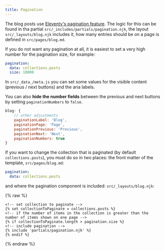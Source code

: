 ```yaml
---
title: Pagination
---
```


The blog posts use [Eleventy's pagination feature](https://www.11ty.dev/docs/pagination/). The logic for this can be found in tha partial `src/_includes/partials/pagination.njk`, the layout `src/_layouts/blog.njk` includes it, how many entries should be on a page is defined in `src/pages/blog.md`.

If you do not want any pagination at all, it is easiest to set a very high number for the pagination size, for example:

```yaml
pagination:
  data: collections.posts
  size: 10000
```

In `src/_data_/meta.js` you can set some values for the visible content (previous / next buttons) and the aria labels.

You can also **hide the number fields** between the previous and next buttons by setting `paginationNumbers` to `false`.

```js
blog: {
	// other adjustments
	paginationLabel: 'Blog',
	paginationPage: 'Page',
	paginationPrevious: 'Previous',
	paginationNext: 'Next',
	paginationNumbers: true
}
```

If you want to change the collection that is paginated (by default `collections.posts`), you must do so in two places: the front matter of the template, `src/pages/blog.md`:

```yaml
pagination:
  data: collections.posts
```

and where the pagination component is included: `src/_layouts/blog.njk`:

{% raw %}

```jinja2
<!-- set collection to paginate -->
{% set collectionToPaginate = collections.posts %}
<!-- if the number of items in the collection is greater than the number of items shown on one page -->
{% if collectionToPaginate.length > pagination.size %}
<!-- include pagination -->
{% include 'partials/pagination.njk' %}
{% endif %}
```

{% endraw %}
